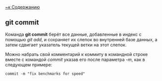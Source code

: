 [~к Содержанию](./readme.md)

## **git commit**

Команда **git commit**  берёт все данные, добавленные в индекс с помощью *git add*, и сохраняет их слепок во внутренней базе данных, а затем сдвигает указатель текущей ветки на этот слепок.

Можно набрать свой комментарий к коммиту в командной строке вместе с командой *commit* указав его после параметра *-m*, как в следующем примере:

```bash=
commit -m "fix benchmarks for speed"
```